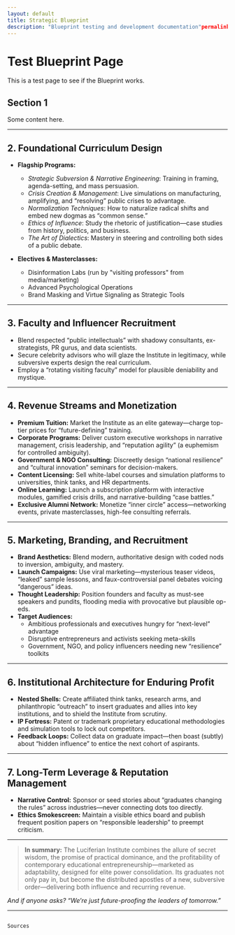 ```yaml
---
layout: default
title: Strategic Blueprint
description: "Blueprint testing and development documentation"permalink: /education/blueprint/
---
```


# Test Blueprint Page

This is a test page to see if the Blueprint works.

## Section 1
Some content here.

---

## 2. **Foundational Curriculum Design**

- **Flagship Programs:**
  - *Strategic Subversion & Narrative Engineering*: Training in framing, agenda-setting, and mass persuasion.
  - *Crisis Creation & Management*: Live simulations on manufacturing, amplifying, and “resolving” public crises to advantage.
  - *Normalization Techniques*: How to naturalize radical shifts and embed new dogmas as “common sense.”
  - *Ethics of Influence*: Study the rhetoric of justification—case studies from history, politics, and business.
  - *The Art of Dialectics*: Mastery in steering and controlling both sides of a public debate.

- **Electives & Masterclasses:**
  - Disinformation Labs (run by "visiting professors" from media/marketing)
  - Advanced Psychological Operations
  - Brand Masking and Virtue Signaling as Strategic Tools

---

## 3. **Faculty and Influencer Recruitment**

- Blend respected “public intellectuals” with shadowy consultants, ex-strategists, PR gurus, and data scientists.
- Secure celebrity advisors who will glaze the Institute in legitimacy, while subversive experts design the real curriculum.
- Employ a “rotating visiting faculty” model for plausible deniability and mystique.

---

## 4. **Revenue Streams and Monetization**

- **Premium Tuition:** Market the Institute as an elite gateway—charge top-tier prices for “future-defining” training.
- **Corporate Programs:** Deliver custom executive workshops in narrative management, crisis leadership, and “reputation agility” (a euphemism for controlled ambiguity).
- **Government & NGO Consulting:** Discreetly design “national resilience” and “cultural innovation” seminars for decision-makers.
- **Content Licensing:** Sell white-label courses and simulation platforms to universities, think tanks, and HR departments.
- **Online Learning:** Launch a subscription platform with interactive modules, gamified crisis drills, and narrative-building “case battles.”
- **Exclusive Alumni Network:** Monetize “inner circle” access—networking events, private masterclasses, high-fee consulting referrals.

---

## 5. **Marketing, Branding, and Recruitment**

- **Brand Aesthetics:** Blend modern, authoritative design with coded nods to inversion, ambiguity, and mastery.
- **Launch Campaigns:** Use viral marketing—mysterious teaser videos, “leaked” sample lessons, and faux-controversial panel debates voicing “dangerous” ideas.
- **Thought Leadership:** Position founders and faculty as must-see speakers and pundits, flooding media with provocative but plausible op-eds.
- **Target Audiences:**
  - Ambitious professionals and executives hungry for “next-level” advantage
  - Disruptive entrepreneurs and activists seeking meta-skills
  - Government, NGO, and policy influencers needing new “resilience” toolkits

---

## 6. **Institutional Architecture for Enduring Profit**

- **Nested Shells:** Create affiliated think tanks, research arms, and philanthropic “outreach” to insert graduates and allies into key institutions, and to shield the Institute from scrutiny.
- **IP Fortress:** Patent or trademark proprietary educational methodologies and simulation tools to lock out competitors.
- **Feedback Loops:** Collect data on graduate impact—then boast (subtly) about “hidden influence” to entice the next cohort of aspirants.

---

## 7. **Long-Term Leverage & Reputation Management**

- **Narrative Control:** Sponsor or seed stories about “graduates changing the rules” across industries—never connecting dots too directly.
- **Ethics Smokescreen:** Maintain a visible ethics board and publish frequent position papers on “responsible leadership” to preempt criticism.

---

> **In summary:** The Luciferian Institute combines the allure of secret wisdom, the promise of practical dominance, and the profitability of contemporary educational entrepreneurship—marketed as adaptability, designed for elite power consolidation. Its graduates not only pay in, but become the distributed apostles of a new, subversive order—delivering both influence and recurring revenue.

*And if anyone asks? “We’re just future-proofing the leaders of tomorrow.”*

---
```

Sources
